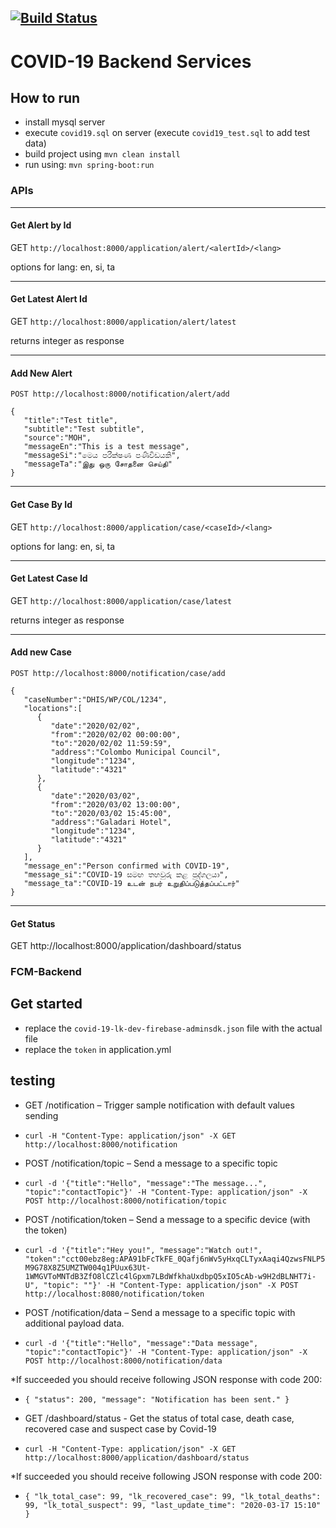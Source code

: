 [![Build Status](https://travis-ci.org/azhamn/COVID-19.svg?branch=master)](https://travis-ci.org/azhamn/COVID-19)
----
# COVID-19 Backend Services

## How to run
- install mysql server
- execute `covid19.sql` on server (execute `covid19_test.sql` to add test data)
- build project using `mvn clean install`
- run using: `mvn spring-boot:run`

### APIs 
----
#### Get Alert by Id

GET ``http://localhost:8000/application/alert/<alertId>/<lang>``

options for lang: en, si, ta

----
#### Get Latest Alert Id
GET ``http://localhost:8000/application/alert/latest``

returns integer as response

----
#### Add New Alert

```
POST http://localhost:8000/notification/alert/add 

{
   "title":"Test title",
   "subtitle":"Test subtitle",
   "source":"MOH",
   "messageEn":"This is a test message",
   "messageSi":"මෙය පරීක්ෂණ පණිවිඩයකි",
   "messageTa":"இது ஒரு சோதனை செய்தி"
}
```

----
#### Get Case By Id

GET ``http://localhost:8000/application/case/<caseId>/<lang>``

options for lang: en, si, ta

----
#### Get Latest Case Id
GET ``http://localhost:8000/application/case/latest``

returns integer as response

----
#### Add new Case
```
POST http://localhost:8000/notification/case/add

{
   "caseNumber":"DHIS/WP/COL/1234",
   "locations":[
      {
         "date":"2020/02/02",
         "from":"2020/02/02 00:00:00",
         "to":"2020/02/02 11:59:59",
         "address":"Colombo Municipal Council",
         "longitude":"1234",
         "latitude":"4321"
      },
      {
         "date":"2020/03/02",
         "from":"2020/03/02 13:00:00",
         "to":"2020/03/02 15:45:00",
         "address":"Galadari Hotel",
         "longitude":"1234",
         "latitude":"4321"
      }
   ],
   "message_en":"Person confirmed with COVID-19",
   "message_si":"COVID-19 සමඟ තහවුරු කළ පුද්ගලයා",
   "message_ta":"COVID-19 உடன் நபர் உறுதிப்படுத்தப்பட்டார்"
}
```

---
#### Get Status

GET http://localhost:8000/application/dashboard/status

### FCM-Backend

## Get started

- replace the `covid-19-lk-dev-firebase-adminsdk.json` file with the actual file
- replace the `token` in application.yml

## testing

* GET /notification – Trigger sample notification with default values sending 
- `curl -H "Content-Type: application/json" -X GET http://localhost:8000/notification`

* POST /notification/topic – Send a message to a specific topic
- `curl -d '{"title":"Hello", "message":"The message...", "topic":"contactTopic"}' -H "Content-Type: application/json" -X POST http://localhost:8000/notification/topic`

* POST /notification/token – Send a message to a specific device (with the token)
- `curl -d '{"title":"Hey you!", "message":"Watch out!", "token":"cct00ebz8eg:APA91bFcTkFE_0Qafj6nWv5yHxqCLTyxAaqi4QzwsFNLP5M9G78X8Z5UMZTW004q1PUux63Ut-1WMGVToMNTdB3ZfO8lCZlc4lGpxm7LBdWfkhaUxdbpQ5xIO5cAb-w9H2dBLNHT7i-U", "topic": ""}' -H "Content-Type: application/json" -X POST http://localhost:8080/notification/token`

* POST /notification/data – Send a message to a specific topic with additional payload data.
- `curl -d '{"title":"Hello", "message":"Data message", "topic":"contactTopic"}' -H "Content-Type: application/json" -X POST http://localhost:8000/notification/data`

*If succeeded you should receive following JSON response with code 200:

- `{
    "status": 200,
    "message": "Notification has been sent."
}`

* GET /dashboard/status - Get the status of total case, death case, recovered case and suspect case by Covid-19
- `curl -H "Content-Type: application/json" -X GET http://localhost:8000/application/dashboard/status`

*If succeeded you should receive following JSON response with code 200:

- `{
    "lk_total_case": 99,
    "lk_recovered_case": 99,
    "lk_total_deaths": 99,
    "lk_total_suspect": 99,
    "last_update_time": "2020-03-17 15:10"
}`

